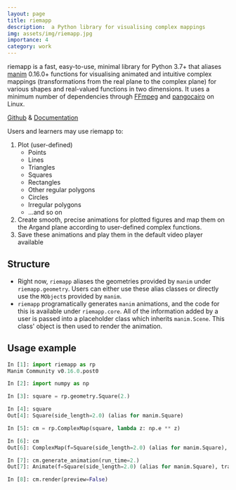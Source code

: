 ```yaml
---
layout: page
title: riemapp
description:  a Python library for visualising complex mappings
img: assets/img/riemapp.jpg
importance: 4
category: work
---
```


riemapp is a fast, easy-to-use, minimal library for Python 3.7+ that aliases
[manim](https://github.com/ManimCommunity/manim) 0.16.0+ functions for
visualising animated and intuitive complex mappings (transformations from the
real plane to the complex plane) for various shapes and real-valued functions in
two dimensions. It uses a minimum number of dependencies through
[FFmpeg](https://github.com/FFmpeg/FFmpeg) and
[pangocairo](https://gitlab.gnome.org/GNOME/pango) on Linux.

[Github](https://github.com/Saransh-cpp/riemapp) & [Documentation](https://riemapp.readthedocs.io/en/latest/)

Users and learners may use riemapp to:

1. Plot (user-defined)
   - Points
   - Lines
   - Triangles
   - Squares
   - Rectangles
   - Other regular polygons
   - Circles
   - Irregular polygons
   - …and so on
2. Create smooth, precise animations for plotted figures and map them on the
   Argand plane according to user-defined complex functions.
3. Save these animations and play them in the default video player available

## Structure

- Right now, `riemapp` aliases the geometries provided by `manim` under
  `riemapp.geometry`. Users can either use these alias classes or directly use
  the `MObject`s provided by `manim`.
- `riemapp` programatically generates `manim` animations, and the code for this
  is available under `riemapp.core`. All of the information added by a user is
  passed into a placeholder class which inherits `manim.Scene`. This class'
  object is then used to render the animation.

## Usage example

```py
In [1]: import riemapp as rp
Manim Community v0.16.0.post0

In [2]: import numpy as np

In [3]: square = rp.geometry.Square(2.)

In [4]: square
Out[4]: Square(side_length=2.0) (alias for manim.Square)

In [5]: cm = rp.ComplexMap(square, lambda z: np.e ** z)

In [6]: cm
Out[6]: ComplexMap(f=Square(side_length=2.0) (alias for manim.Square), transformation=<lambda>)

In [7]: cm.generate_animation(run_time=2.)
Out[7]: Animate(f=Square(side_length=2.0) (alias for manim.Square), transformation=<lambda>)

In [8]: cm.render(preview=False)
```